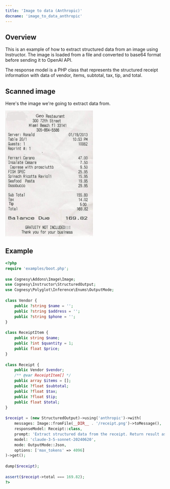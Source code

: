 ```yaml
---
title: 'Image to data (Anthropic)'
docname: 'image_to_data_anthropic'
---
```


## Overview

This is an example of how to extract structured data from an image using
Instructor. The image is loaded from a file and converted to base64 format
before sending it to OpenAI API.

The response model is a PHP class that represents the structured receipt
information with data of vendor, items, subtotal, tax, tip, and total.


## Scanned image

Here's the image we're going to extract data from.

![Receipt](../../../images/receipt.png)


## Example

```php
<?php
require 'examples/boot.php';

use Cognesy\Addons\Image\Image;
use Cognesy\Instructor\StructuredOutput;
use Cognesy\Polyglot\Inference\Enums\OutputMode;

class Vendor {
    public ?string $name = '';
    public ?string $address = '';
    public ?string $phone = '';
}

class ReceiptItem {
    public string $name;
    public ?int $quantity = 1;
    public float $price;
}

class Receipt {
    public Vendor $vendor;
    /** @var ReceiptItem[] */
    public array $items = [];
    public ?float $subtotal;
    public ?float $tax;
    public ?float $tip;
    public float $total;
}

$receipt = (new StructuredOutput)->using('anthropic')->with(
    messages: Image::fromFile(__DIR__ . '/receipt.png')->toMessage(),
    responseModel: Receipt::class,
    prompt: 'Extract structured data from the receipt. Return result as JSON following this schema: <|json_schema|>',
    model: 'claude-3-5-sonnet-20240620',
    mode: OutputMode::Json,
    options: ['max_tokens' => 4096]
)->get();

dump($receipt);

assert($receipt->total === 169.82);
?>
```
